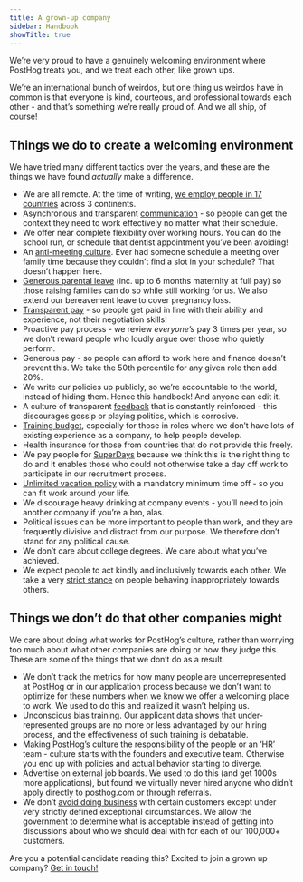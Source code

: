 ```yaml
---
title: A grown-up company
sidebar: Handbook
showTitle: true
---
```


We’re very proud to have a genuinely welcoming environment where PostHog treats you, and we treat each other, like grown ups.

We’re an international bunch of weirdos, but one thing us weirdos have in common is that everyone is kind, courteous, and professional towards each other - and that’s something we’re really proud of. And we all ship, of course!

## Things we do to create a welcoming environment

We have tried many different tactics over the years, and these are the things we have found _actually_ make a difference. 

- We are all remote. At the time of writing, [we employ people in 17 countries](/people) across 3 continents.
- Asynchronous and transparent [communication](/handbook/company/communication) - so people can get the context they need to work effectively no matter what their schedule.
- We offer near complete flexibility over working hours. You can do the school run, or schedule that dentist appointment you’ve been avoiding!
- An [anti-meeting culture](/handbook/getting-started/meetings). Ever had someone schedule a meeting over family time because they couldn’t find a slot in your schedule? That doesn’t happen here. 
- [Generous parental leave](/handbook/people/time-off#parental-leave) (inc. up to 6 months maternity at full pay) so those raising families can do so while still working for us. We also extend our bereavement leave to cover pregnancy loss. 
- [Transparent pay](/handbook/people/compensation) - so people get paid in line with their ability and experience, not their negotiation skills!
- Proactive pay process - we review _everyone’s_ pay 3 times per year, so we don’t reward people who loudly argue over those who quietly perform.
- Generous pay - so people can afford to work here and finance doesn’t prevent this. We take the 50th percentile for any given role then add 20%. 
- We write our policies up publicly, so we’re accountable to the world, instead of hiding them. Hence this handbook! And anyone can edit it.
- A culture of transparent [feedback](/handbook/people/feedback) that is constantly reinforced - this discourages gossip or playing politics, which is corrosive. 
- [Training budget](/handbook/people/training), especially for those in roles where we don’t have lots of existing experience as a company, to help people develop.
- Health insurance for those from countries that do not provide this freely.
- We pay people for [SuperDays](/handbook/people/hiring-process#4-posthog-superday) because we think this is the right thing to do and it enables those who could not otherwise take a day off work to participate in our recruitment process. 
- [Unlimited vacation policy](/handbook/people/time-off) with a mandatory minimum time off - so you can fit work around your life.
- We discourage heavy drinking at company events - you’ll need to join another company if you’re a bro, alas.
- Political issues can be more important to people than work, and they are frequently divisive and distract from our purpose. We therefore don’t stand for any political cause.
- We don’t care about college degrees. We care about what you’ve achieved.
- We expect people to act kindly and inclusively towards each other. We take a very [strict stance](/handbook/people/grievances) on people behaving inappropriately towards others.

## Things we don’t do that other companies might

We care about doing what works for PostHog’s culture, rather than worrying too much about what other companies are doing or how they judge this. These are some of the things that we don’t do as a result.

- We don’t track the metrics for how many people are underrepresented at PostHog or in our application process because we don’t want to optimize for these numbers when we know we offer a welcoming place to work. We used to do this and realized it wasn’t helping us.
- Unconscious bias training. Our applicant data shows that under-represented groups are no more or less advantaged by our hiring process, and the effectiveness of such training is debatable. 
- Making PostHog’s culture the responsibility of the people or an ‘HR’ team - culture starts with the founders and executive team. Otherwise you end up with policies and actual behavior starting to diverge.
- Advertise on external job boards. We used to do this (and get 1000s more applications), but found we virtually never hired anyone who didn’t apply directly to posthog.com or through referrals.
- We don’t [avoid doing business](/handbook/growth/sales/who-we-do-business-with) with certain customers except under very strictly defined exceptional circumstances. We allow the government to determine what is acceptable instead of getting into discussions about who we should deal with for each of our 100,000+ customers.

Are you a potential candidate reading this? Excited to join a grown up company? [Get in touch!](/careers)
